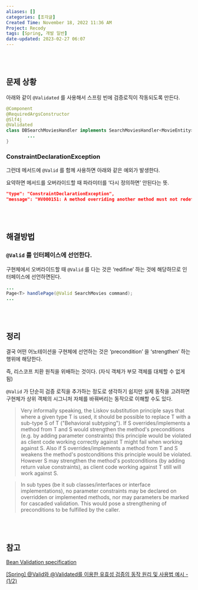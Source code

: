 ```yaml
---
aliases: []
categories: [조각글]
Created Time: November 18, 2022 11:36 AM
Project: Recody
tags: [Spring, 개발 일반]
date-updated: 2023-02-27 06:07
---
```

<br><br>
## 문제 상황

아래와 같이 `@Validated` 를 사용해서 스프링 빈에 검증로직이 작동되도록 만든다.

```java
@Component
@RequiredArgsConstructor
@Slf4j
@Validated
class DBSearchMoviesHandler implements SearchMoviesHandler<MovieEntity> {
		...
}
```

### ConstraintDeclarationException

그런데 메서드에 `@Valid` 를 함께 사용하면 아래와 같은 예외가 발생한다.

요약하면 메서드를 오버라이드할 때 파라미터를 ‘다시 정의하면’ 안된다는 뜻.

```json
"type": "ConstraintDeclarationException",
"message": "HV000151: A method overriding another method must not redefine the parameter constraint configuration, but method DBSearchMoviesHandler#handlePage(SearchMovies) redefines the configuration of SearchMoviesHandler#handlePage(SearchMovies).",
```
<br><br>
## 해결방법

### `@Valid` 를 인터페이스에 선언한다.

구현체에서 오버라이드할 때 `@Valid` 를 다는 것은 ‘redifine’ 하는 것에 해당하므로 인터페이스에 선언하면된다.

```java
...
Page<T> handlePage(@Valid SearchMovies command);
...
```
<br><br>
## 정리

결국 어떤 어노테이션을 구현체에 선언하는 것은 ‘precondition’ 을 ‘strengthen’ 하는 행위에 해당한다.

즉, 리스코프 치환 원칙을 위배하는 것이다. (자식 객체가 부모 객체를 대체할 수 없게 됨)

`@Valid` 가 단순히 검증 로직을 추가하는 정도로 생각하기 쉽지만 실제 동작을 고려하면 구현체가 상위 객체의 시그니처 자체를 바꿔버리는 동작으로 이해할 수도 있다.

> Very informally speaking, the Liskov substitution principle says that where a given type T is used, it should be possible to replace T with a sub-type S of T ("Behavioral subtyping"). If S overrides/implements a method from T and S would strengthen the method's preconditions (e.g. by adding parameter constraints) this principle would be violated as client code working correctly against T might fail when working against S. Also if S overrides/implements a method from T and S weakens the method's postconditions this principle would be violated. However S may strengthen the method's postconditions (by adding return value constraints), as client code working against T still will work against S.
> 

> In sub types (be it sub classes/interfaces or interface implementations), no parameter constraints may be declared on overridden or implemented methods, nor may parameters be marked for cascaded validation. This would pose a strengthening of preconditions to be fulfilled by the caller.
> 
<br><br>
## 참고

[Bean Validation specification](https://beanvalidation.org/1.1/spec/#constraintdeclarationvalidationprocess-methodlevelconstraints-inheritance)

[[Spring] @Valid와 @Validated를 이용한 유효성 검증의 동작 원리 및 사용법 예시 - (1/2)](https://mangkyu.tistory.com/174)